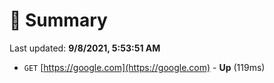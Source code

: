 # 📖 Summary
Last updated: **9/8/2021, 5:53:51 AM**

- `GET` [https://google.com](https://google.com) - **Up** (119ms)
